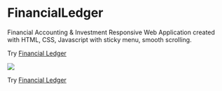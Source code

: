 # FinancialLedger
Financial Accounting &amp; Investment Responsive Web Application created with HTML, CSS, Javascript with sticky menu, smooth scrolling. 

Try [Financial Ledger](https://FinancialLedger.netlify.com)  

<img src="resources/img/FinancialLedger01.jpeg"> 

Try [Financial Ledger](https://FinancialLedger.netlify.com)  
